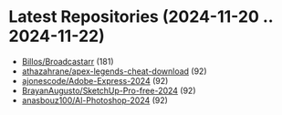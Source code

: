 # Latest Repositories (2024-11-20 .. 2024-11-22)

- [Billos/Broadcastarr](https://github.com/Billos/Broadcastarr) (181)
- [athazahrane/apex-legends-cheat-download](https://github.com/athazahrane/apex-legends-cheat-download) (92)
- [ajonescode/Adobe-Express-2024](https://github.com/ajonescode/Adobe-Express-2024) (92)
- [BrayanAugusto/SketchUp-Pro-free-2024](https://github.com/BrayanAugusto/SketchUp-Pro-free-2024) (92)
- [anasbouz100/Al-Photoshop-2024](https://github.com/anasbouz100/Al-Photoshop-2024) (92)

